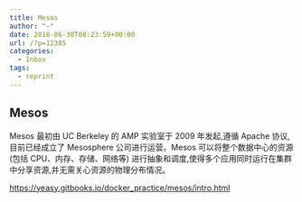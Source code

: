 ```yaml
---
title: Mesos
author: "-"
date: 2018-06-30T08:23:59+00:00
url: /?p=12385
categories:
  - Inbox
tags:
  - reprint
---
```

## Mesos
Mesos 最初由 UC Berkeley 的 AMP 实验室于 2009 年发起,遵循 Apache 协议,目前已经成立了 Mesosphere 公司进行运营。Mesos 可以将整个数据中心的资源 (包括 CPU、内存、存储、网络等) 进行抽象和调度,使得多个应用同时运行在集群中分享资源,并无需关心资源的物理分布情况。
  
https://yeasy.gitbooks.io/docker_practice/mesos/intro.html